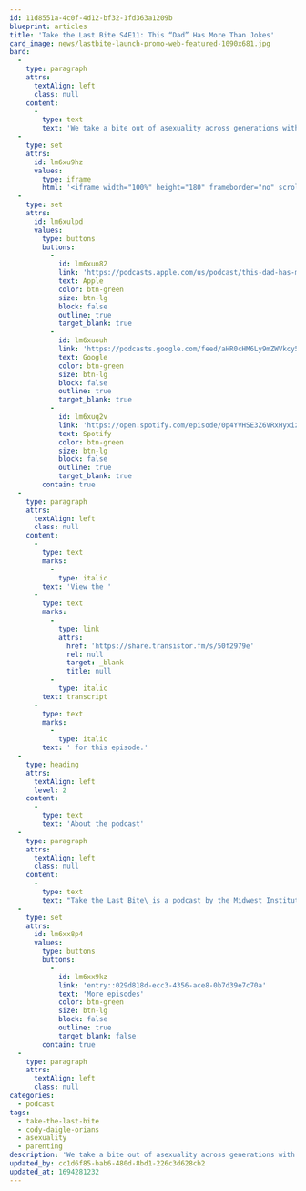 ```yaml
---
id: 11d8551a-4c0f-4d12-bf32-1fd363a1209b
blueprint: articles
title: 'Take the Last Bite S4E11: This “Dad” Has More Than Jokes'
card_image: news/lastbite-launch-promo-web-featured-1090x681.jpg
bard:
  -
    type: paragraph
    attrs:
      textAlign: left
      class: null
    content:
      -
        type: text
        text: 'We take a bite out of asexuality across generations with Cody Daigle-Orians (they/them) aka Ace Dad Advice and author of “I Am Ace: Advice on Living Your Best Asexual Life.” We chat about their Ace Dad persona, the nebulous concept of being a “queer elder,” and Cody’s aspiration for a multigenerational book series guiding folks through their asexual journeys. '
  -
    type: set
    attrs:
      id: lm6xu9hz
      values:
        type: iframe
        html: '<iframe width="100%" height="180" frameborder="no" scrolling="no" seamless src="https://share.transistor.fm/e/50f2979e"></iframe>'
  -
    type: set
    attrs:
      id: lm6xulpd
      values:
        type: buttons
        buttons:
          -
            id: lm6xun82
            link: 'https://podcasts.apple.com/us/podcast/this-dad-has-more-than-jokes/id1582890778?i=1000626790047'
            text: Apple
            color: btn-green
            size: btn-lg
            block: false
            outline: true
            target_blank: true
          -
            id: lm6xuouh
            link: 'https://podcasts.google.com/feed/aHR0cHM6Ly9mZWVkcy50cmFuc2lzdG9yLmZtL3Rha2UtdGhlLWxhc3QtYml0ZQ/episode/Nzg0NTVmZjEtNTg3Ny00NGU0LWJlMGMtNTE3N2I1OTgwZTNk?sa=X&ved=0CAUQkfYCahcKEwjA6b2Yz5SBAxUAAAAAHQAAAAAQAQ'
            text: Google
            color: btn-green
            size: btn-lg
            block: false
            outline: true
            target_blank: true
          -
            id: lm6xuq2v
            link: 'https://open.spotify.com/episode/0p4YVHSE3Z6VRxHyxizdke'
            text: Spotify
            color: btn-green
            size: btn-lg
            block: false
            outline: true
            target_blank: true
        contain: true
  -
    type: paragraph
    attrs:
      textAlign: left
      class: null
    content:
      -
        type: text
        marks:
          -
            type: italic
        text: 'View the '
      -
        type: text
        marks:
          -
            type: link
            attrs:
              href: 'https://share.transistor.fm/s/50f2979e'
              rel: null
              target: _blank
              title: null
          -
            type: italic
        text: transcript
      -
        type: text
        marks:
          -
            type: italic
        text: ' for this episode.'
  -
    type: heading
    attrs:
      textAlign: left
      level: 2
    content:
      -
        type: text
        text: 'About the podcast'
  -
    type: paragraph
    attrs:
      textAlign: left
      class: null
    content:
      -
        type: text
        text: "Take the Last Bite\_is a podcast by the Midwest Institute for Sexuality and Gender Diversity. It's a direct counter to the Midwest Nice mentality— highlighting advocacy and activism by queer/trans communities in the Midwest region. Through each episode, we're aiming to unearth the often disregarded and unacknowledged contributions of queer and trans folks to social change through interviews, casual conversations and reflections on Midwest queer time, space, and place."
  -
    type: set
    attrs:
      id: lm6xx8p4
      values:
        type: buttons
        buttons:
          -
            id: lm6xx9kz
            link: 'entry::029d818d-ecc3-4356-ace8-0b7d39e7c70a'
            text: 'More episodes'
            color: btn-green
            size: btn-lg
            block: false
            outline: true
            target_blank: false
        contain: true
  -
    type: paragraph
    attrs:
      textAlign: left
      class: null
categories:
  - podcast
tags:
  - take-the-last-bite
  - cody-daigle-orians
  - asexuality
  - parenting
description: 'We take a bite out of asexuality across generations with Cody Daigle-Orians (they/them) aka Ace Dad Advice and author of “I Am Ace: Advice on Living Your Best Asexual Life.” We chat about their Ace Dad persona, the nebulous concept of being a “queer elder,” and Cody’s aspiration for a multigenerational book series guiding folks through their asexual journeys.'
updated_by: cc1d6f85-bab6-480d-8bd1-226c3d628cb2
updated_at: 1694281232
---
```

